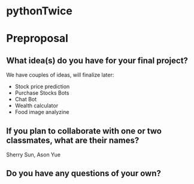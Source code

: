 # pythonTwice

# Preproposal

## What idea(s) do you have for your final project?

We have couples of ideas, will finalize later:

- Stock price prediction
- Purchase Stocks Bots
- Chat Bot
- Wealth calculator
- Food image analyzine

## If you plan to collaborate with one or two classmates, what are their names?

Sherry Sun, Ason Yue

## Do you have any questions of your own?


